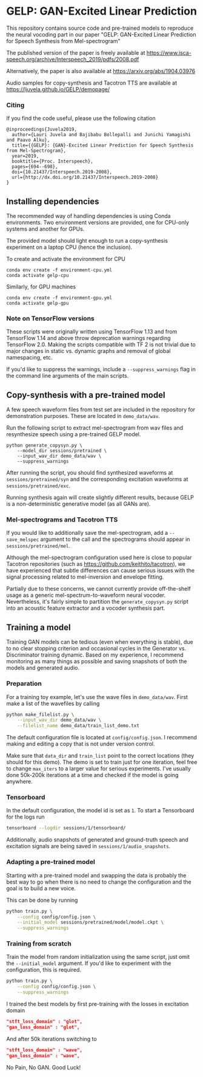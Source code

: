 # GELP: GAN-Excited Linear Prediction

This repository contains source code and pre-trained models to reproduce the neural vocoding part in our paper "GELP: GAN-Excited Linear Prediction for Speech Synthesis from Mel-spectrogram"

The published version of the paper is freely available at https://www.isca-speech.org/archive/Interspeech_2019/pdfs/2008.pdf

Alternatively, the paper is also available at 
https://arxiv.org/abs/1904.03976


Audio samples for copy-synthesis and Tacotron TTS are available at https://ljuvela.github.io/GELP/demopage/


### Citing

If you find the code useful, please use the following citation 
```
@inproceedings{Juvela2019,
  author={Lauri Juvela and Bajibabu Bollepalli and Junichi Yamagishi and Paavo Alku},
  title={{GELP}: {GAN}-Excited Linear Prediction for Speech Synthesis from Mel-Spectrogram},
  year=2019,
  booktitle={Proc. Interspeech},
  pages={694--698},
  doi={10.21437/Interspeech.2019-2008},
  url={http://dx.doi.org/10.21437/Interspeech.2019-2008}
}
```

## Installing dependencies

The recommended way of handling dependencies is using Conda environments. 
Two environment versions are provided, one for CPU-only systems and another for GPUs. 

The provided model should light enough to run a copy-synthesis experiment on a laptop CPU (hence the inclusion). 

To create and activate the environment for CPU
```
conda env create -f environment-cpu.yml
conda activate gelp-cpu
``` 

Similarly, for GPU machines
```
conda env create -f environment-gpu.yml
conda activate gelp-gpu
``` 

### Note on TensorFlow versions

These scripts were originally written using TensorFlow 1.13 and from TensorFlow 1.14 and above throw deprecation warnings regarding TensorFlow 2.0. Making the scripts compatible with TF 2 is not trivial due to major changes in static vs. dynamic graphs and removal of global namespacing, etc.

If you'd like to suppress the warnings, include a `--suppress_warnings` flag in the command line arguments of the main scripts.

## Copy-synthesis with a pre-trained model

A few speech waveform files from test set are included in the repository for demonstration purposes. These are located in `demo_data/wav`.

Run the following script to extract mel-spectrogram from wav files and resynthesize speech using a pre-trained GELP model.
```
python generate_copysyn.py \
    --model_dir sessions/pretrained \
    --input_wav_dir demo_data/wav \
    --suppress_warnings
```

After running the script, you should find synthesized waveforms at `sessions/pretrained/syn` and the corresponding excitation waveforms at `sessions/pretrained/exc`.

Running synthesis again will create slightly different results, because GELP is a non-deterministic generative model (as all GANs are). 

### Mel-spectrograms and Tacotron TTS

If you would like to additionally save the mel-spectrogram, add a `--save_melspec` argument to the call and the spectrograms should appear in `sessions/pretrained/mel`. 

Although the mel-spectrogram configuration used here is close to popular Tacotron repositories (such as https://github.com/keithito/tacotron), we have experienced that subtle differences can cause serious issues with the signal processing related to mel-inversion and envelope fitting.

Partially due to these concerns, we cannot currently provide off-the-shelf usage as a generic mel-spectrum-to-waveform neural vocoder. Nevertheless, it's fairly simple to partition the `generate_copysyn.py` script into an acoustic feature extractor and a vocoder synthesis part. 

## Training a model

Training GAN models can be tedious (even when everything is stable), due to no clear stopping criterion and occasional cycles in the Generator vs. Discriminator training dynamic. Based on my experience, I recommend monitoring as many things as possible and saving snapshots of both the models and generated audio.

### Preparation

For a training toy example, let's use the wave files in `demo_data/wav`. 
First make a list of the wavefiles by calling

```bash
python make_filelist.py \
    --input_wav_dir demo_data/wav \
    --filelist_name demo_data/train_list_demo.txt
```

The default configuration file is located at 
`config/config.json`. I recommend making and editing a copy that is not under version control. 

Make sure that `data_dir` and `train_list` point to the correct locations (they should for this demo). The demo is set to train just for one iteration, feel free to change `max_iters` to a larger value for serious experiments. I've usually done 50k-200k iterations at a time and checked if the model is going anywhere.

### Tensorboard

In the default configuration, the model id is set as `1`. To start a Tensorboard for the logs run
```bash
tensorboard --logdir sessions/1/tensorboard/ 
```

Additionally, audio snapshots of generated and ground-truth speech and excitation signals are being saved in `sessions/1/audio_snapshots`.

### Adapting a pre-trained model

Starting with a pre-trained model and swapping the data is probably the best way to go when there is no need to change the configuration and the goal is to build a new voice.

This can be done by running

```bash
python train.py \
    --config config/config.json \
    --initial_model sessions/pretrained/model/model.ckpt \
    --suppress_warnings
```

### Training from scratch

Train the model from random initialization using the same script, just omit the `--initial_model` argument. If you'd like to experiment with the configuration, this is required. 

```bash
python train.py \
    --config config/config.json \
    --suppress_warnings 
```

I trained the best models by first pre-training with the losses in excitation domain 
```json
"stft_loss_domain" : "glot",
"gan_loss_domain" : "glot",
```
And after 50k iterations switching to 
```json
"stft_loss_domain" : "wave",
"gan_loss_domain" : "wave",
```

No Pain, No GAN. Good Luck! 
